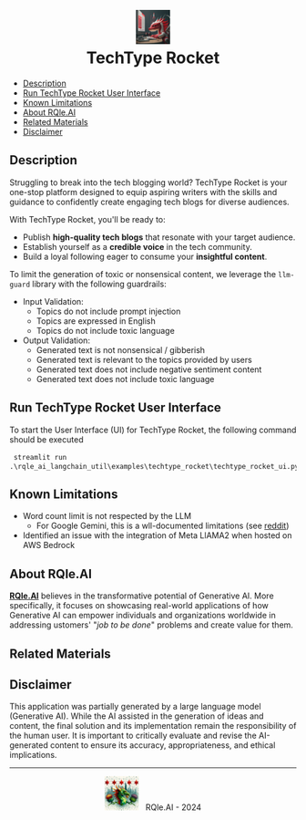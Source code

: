 <div align="center">
  <h1>
    <br/>
    <img src="../../../img/techtype_rocket_logo.jpg" alt="techtype_rocket_logo" width="60"/>
    <br/>
    TechType Rocket
  </h1>
</div>

- [Description](#description)
- [Run TechType Rocket User Interface](#techtype-rocket-ui)
- [Known Limitations](#known-limitations)
- [About RQle.AI](#about-rqle-ai)
- [Related Materials](#related-material)
- [Disclaimer](#disclaimer)

## Description <a name="description"></a>
Struggling to break into the tech blogging world? TechType Rocket is your one-stop platform designed to equip aspiring writers with the skills and guidance to confidently create engaging tech blogs for diverse audiences.

With TechType Rocket, you'll be ready to:
* Publish **high-quality tech blogs** that resonate with your target audience.
* Establish yourself as a **credible voice** in the tech community.
* Build a loyal following eager to consume your **insightful content**.

To limit the generation of toxic or nonsensical content, we leverage the `llm-guard` library with the following guardrails:
* Input Validation:
  * Topics do not include prompt injection
  * Topics are expressed in English
  * Topics do not include toxic language
* Output Validation:
  * Generated text is not nonsensical / gibberish
  * Generated text is relevant to the topics provided by users
  * Generated text does not include negative sentiment content
  * Generated text does not include toxic language

## Run TechType Rocket User Interface <a name="techtype-rocket-ui"></a>
To start the User Interface (UI) for TechType Rocket, the following command should be executed
```
 streamlit run .\rqle_ai_langchain_util\examples\techtype_rocket\techtype_rocket_ui.py
```

## Known Limitations <a name="known-limitations"></a>
* Word count limit is not respected by the LLM
  * For Google Gemini, this is a wll-documented limitations (see [reddit](https://www.reddit.com/r/Bard/comments/1ao3oyi/gemini_is_absolutely_horrible_when_you_tell_it_to/))
* Identified an issue with the integration of Meta LlAMA2 when hosted on AWS Bedrock

## About RQle.AI <a name="about-rqle-ai"></a>
[**RQle.AI**](https://www.linkedin.com/company/102641077) believes in the transformative potential of Generative AI. More specifically, it focuses on 
showcasing real-world applications of how Generative AI can empower individuals and organizations worldwide in addressing 
ustomers' "*job to be done*" problems and create value for them.

## Related Materials <a name="related-material"></a>

## Disclaimer <a name="disclaimer"></a>
This application was partially generated by a large language model (Generative AI). While the AI assisted in the 
generation of ideas and content, the final solution and its implementation remain the responsibility of the human user. 
It is important to critically evaluate and revise the AI-generated content to ensure its accuracy, appropriateness, 
and ethical implications.

<div style="text-align: center;">
  <hr/>
  <img src="../../../img/rqle_ai_logo_alt.jpeg" alt="RQle.AI" width="60"/>
  &nbsp; RQle.AI - 2024
</div>